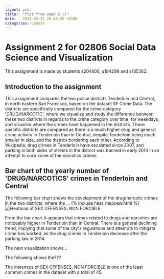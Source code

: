 ```yaml
---
layout: post
title:  "Plot from week 6 :)"
date:   2024-03-11 20:40:30 +0100
categories: Update
---
```

# Assignment 2 for 02806 Social Data Science and Visualization
This assignment is made by students s204606, s194299 and s185382. 

## Introduction to the assignment
This assignment compares the two police districts Tenderloin and Central, in north eastern San Fransisco, based on the dataset SF Crime Data. The districts are specifically compared for the crime category 'DRUG/NARCOTIC', where we visualize and study the difference between these two districts in regards to the crime category over time, for weekdays, and visualize where the crimes have happened in the districts. These specific districts are compared as there is a much higher drug and general crime activity in Tenderloin than in Central, despite Tenderloin being much smaller in size, and the districs bordering each other. According to Wikipedia, drug crimes in Tenderloin have escalated since 2007, and parking in both sides of streets in the district was banned in early 2014 in an attempt to curb some of the narcotics crimes. 


## Bar chart of the yearly number of 'DRUG/NARCOTICS' crimes in Tenderloin and Central
The following bar chart shows the development of the drug/narcotic crimes in the two districts, where the ... 
{% include heat_mapnew.html %}
![Heatmap of SEX OFFENSES, NON FORCIBLE](https://github.com/AndersNielsen77/AndersNielsen77.github.io/blob/main/docs/assets/images/yearsPerDistrictsDrugs.jpeg?raw=true)



From the bar chart it appears that crimes related to drugs and narcotics are noticeably higher in Tenderloin than in Central. There is a general declining trend, implying that some of the city's regulations and attempts to mitigate crime has worked, as the drug crimes in Tenderloin decrease after the parking law in 2014.  


The next visualization shows... 




The following shows the???


The instenses of SEX OFFENSES, NON FORCIBLE is one of the least common crimes in the dataset with a total of 45.  





